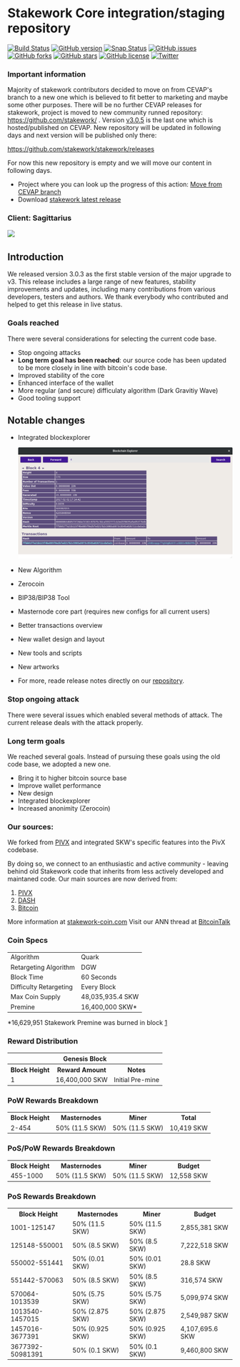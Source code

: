 Stakework Core integration/staging repository
=====================================

[![Build Status](https://travis-ci.org/cevap/stakework.svg?branch=master)](https://travis-ci.org/cevap/stakework) [![GitHub version](https://badge.fury.io/gh/cevap%2Fstakework.svg)](https://badge.fury.io/gh/cevap%2Fstakework) [![Snap Status](https://build.snapcraft.io/badge/cevap/stakework.svg)](https://build.snapcraft.io/user/cevap/stakework) [![GitHub issues](https://img.shields.io/github/issues/cevap/stakework.svg)](https://github.com/cevap/stakework/issues) [![GitHub forks](https://img.shields.io/github/forks/cevap/stakework.svg)](https://github.com/cevap/stakework/network) [![GitHub stars](https://img.shields.io/github/stars/cevap/stakework.svg)](https://github.com/cevap/stakework/stargazers) [![GitHub license](https://img.shields.io/github/license/cevap/stakework.svg)](https://github.com/cevap/stakework) [![Twitter](https://img.shields.io/twitter/url/https/github.com/cevap/stakework.svg?style=social)](https://twitter.com/intent/tweet?text=Wow:&url=https%3A%2F%2Fgithub.com%2Fcevap%2Fstakework)

### Important information

Majority of stakework contributors decided to move on from CEVAP's branch to a new one which is believed to fit better to marketing and maybe some other purposes. There will be no further CEVAP releases for stakework, project is moved to new community runned repository: https://github.com/stakework/ . Version [v3.0.5](https://github.com/cevap/stakework/releases/tag/3.0.5) is the last one which is hosted/published on CEVAP. New repository will be updated in following days and next version will be published only there: 

  https://github.com/stakework/stakework/releases
  
For now this new repository is empty and we will move our content in following days. 

  - Project where you can look up the progress of this action: [Move from CEVAP branch](https://github.com/orgs/stakework/projects/1)
  - Download [stakework latest release](https://github.com/stakework/stakework/releases)

### Client: Sagittarius

![](assets/images/Sagittarius.jpg)

## Introduction

We released version 3.0.3 as the first stable version of the major upgrade to v3. This release includes a large range of new features, stability improvements and updates, including many contributions from various developers, testers and authors. We thank everybody who contributed and helped to get this release in live status.

### Goals reached

There were several considerations for selecting the current code base.

  - Stop ongoing attacks
  - **Long term goal has been reached**: our source code has been updated to be more closely in line with bitcoin's code base.
  - Improved stability of the core
  - Enhanced interface of the wallet
  - More regular (and secure) difficulaty algorithm (Dark Gravitiy Wave)
  - Good tooling support
 
## Notable changes

 - Integrated blockexplorer

   ![Blockexplorer](assets/images/integrated-blockexplorer.png)

 - New Algorithm
 - Zerocoin
 - BIP38/BIP38 Tool
 - Masternode core part (requires new configs for all current users)
 - Better transactions overview
 - New wallet design and layout
 - New tools and scripts
 - New artworks
 - For more, reade release notes directly on our [repository](https://github.com/cevap/stakework).
### Stop ongoing attack

There were several issues which enabled several methods of attack. The current release deals with the attack properly.

### Long term goals
We reached several goals. Instead of pursuing these goals using the old code base, we adopted a new one.

 - Bring it to higher bitcoin source base
 - Improve wallet performance
 - New design
 - Integrated blockexplorer
 - Increased anonimity (Zerocoin)

### Our sources: 
We forked from [PIVX](https://github.com/PIVX-Project/PIVX) and integrated SKW's specific features into the PivX codebase.

By doing so, we connect to an enthusiastic and active community - leaving behind old Stakework code that inherits from less actively developed and maintaned code. Our main sources are now derived from:

  1. [PIVX](https://github.com/PIVX-Project/PIVX)
  1. [DASH](https://github.com/dashpay/dash)
  1. [Bitcoin](https://github.com/bitcoin/bitcoin)


More information at [stakework-coin.com](https://www.stakework-coin.com) Visit our ANN thread at [BitcoinTalk](https://bitcointalk.org/index.php?topic=1443633.7200)

### Coin Specs
<table>
<tr><td>Algorithm</td><td>Quark</td></tr>
<tr><td>Retargeting Algorithm</td><td>DGW</td></tr>
<tr><td>Block Time</td><td>60 Seconds</td></tr>
<tr><td>Difficulty Retargeting</td><td>Every Block</td></tr>
<tr><td>Max Coin Supply</td><td>48,035,935.4 SKW</td></tr>
<tr><td>Premine</td><td>16,400,000 SKW*</td></tr>
</table>

*16,629,951 Stakework Premine was burned in block [1](https://chainz.cryptoid.info/stakework/block.dws?000000ed2f68cd6c7935831cc1d473da7c6decdb87e8b5dba0afff0b00002690.htm)

### Reward Distribution

<table>
<th colspan=4>Genesis Block</th>
<tr><th>Block Height</th><th>Reward Amount</th><th>Notes</th></tr>
<tr><td>1</td><td>16,400,000 SKW</td><td>Initial Pre-mine</td></tr>
</table>

### PoW Rewards Breakdown

<table>
<th>Block Height</th><th>Masternodes</th><th>Miner</th><th>Total</th>
<tr><td>2-454</td><td>50% (11.5 SKW)</td><td>50% (11.5 SKW)</td><td>10,419 SKW</td></tr>
</table>

### PoS/PoW Rewards Breakdown

<table>
<th>Block Height</th><th>Masternodes</th><th>Miner</th><th>Budget</th>
<tr><td>455-1000</td><td>50% (11.5 SKW)</td><td>50% (11.5 SKW)</td><td>12,558 SKW</td></tr>
</table>

### PoS Rewards Breakdown

<table>
<th>Block Height</th><th>Masternodes</th><th>Miner</th><th>Budget</th>
<tr><td>1001-125147</td><td>50% (11.5 SKW)</td><td>50% (11.5 SKW)</td><td>2,855,381 SKW</td></tr>
<tr><td>125148-550001</td><td>50% (8.5 SKW)</td><td>50% (8.5 SKW)</td><td>7,222,518 SKW</td></tr>
<tr><td>550002-551441</td><td>50% (0.01 SKW)</td><td>50% (0.01 SKW)</td><td>28.8 SKW</td></tr>
<tr><td>551442-570063</td><td>50% (8.5 SKW)</td><td>50% (8.5 SKW)</td><td>316,574 SKW</td></tr>
<tr><td>570064-1013539</td><td>50% (5.75 SKW)</td><td>50% (5.75 SKW)</td><td>5,099,974 SKW</td></tr>
<tr><td>1013540-1457015</td><td>50% (2.875 SKW)</td><td>50% (2.875 SKW)</td><td>2,549,987 SKW</td></tr>
<tr><td>1457016-3677391</td><td>50% (0.925 SKW)</td><td>50% (0.925 SKW)</td><td>4,107,695.6 SKW</td></tr>
<tr><td>3677392-50981391</td><td>50% (0.1 SKW)</td><td>50% (0.1 SKW)</td><td>9,460,800 SKW</td></tr>
</table>

